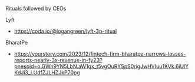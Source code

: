 Rituals followed by CEOs

Lyft
- https://coda.io/@logangreen/lyft-3p-ritual

BharatPe
- https://yourstory.com/2023/12/fintech-firm-bharatpe-narrows-losses-reports-nearly-3x-revenue-in-fy23?pnespid=o.GWn9YN5LbN.aW1qx_t5vgOuRYSpS0rigJwHVIuu1KVk.6iUlYKdJi3_i.UdfZJLHZJkP70pg
